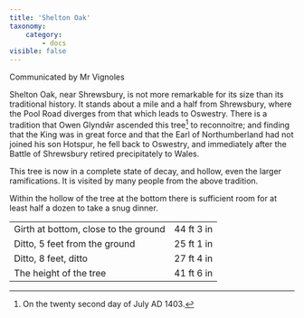 ```yaml
---
title: 'Shelton Oak'
taxonomy:
    category:
        - docs
visible: false
---
```


<div class="author">Communicated by Mr Vignoles</div>

Shelton Oak, near Shrewsbury, is not more remarkable for its size than its traditional history. It stands about a mile and a half from Shrewsbury, where the Pool Road diverges from that which leads to Oswestry. There is a tradition that Owen Glyndŵr ascended this tree[^1] to reconnoitre; and finding that the King was in great force and that the Earl of Northumberland had not joined his son Hotspur, he fell back to Oswestry, and immediately after the Battle of Shrewsbury retired precipitately to Wales.

This tree is now in a complete state of decay, and hollow, even the larger ramifications. It is visited by many people from the above tradition.

Within the hollow of the tree at the bottom there is sufficient room for at least half a dozen to take a snug dinner.


<table>
	<tr>
		<td>Girth at bottom, close to the ground</td>
		<td>44 ft 3 in</td>
	</tr>
	<tr>
		<td>Ditto, 5 feet from the ground</td>
		<td>25 ft 1 in</td>
	</tr>
	<tr>
		<td>Ditto, 8 feet, ditto</td>
		<td>27 ft 4 in</td>
	</tr>
	<tr>
		<td>The height of the tree</td>
		<td>41 ft 6 in</td>
	</tr>
</table>

[^1]: On the twenty second day of July AD 1403.